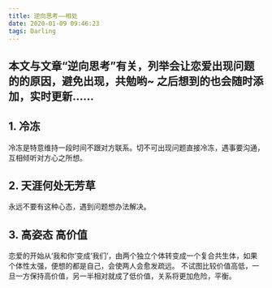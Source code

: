 ```yaml
---
title: 逆向思考——相处
date: 2020-01-09 09:46:23
tags: Darling
---
```

## 本文与文章“逆向思考”有关，列举会让恋爱出现问题的的原因，避免出现，共勉哟~ 之后想到的也会随时添加，实时更新……

<!-- more -->

## 1. 冷冻
冷冻是特意维持一段时间不跟对方联系。切不可出现问题直接冷冻，遇事要沟通，互相倾听对方心之所想。

## 2. 天涯何处无芳草
永远不要有这种心态，遇到问题想办法解决。

## 3. 高姿态 高价值
恋爱的开始从‘我和你’变成‘我们’，由两个独立个体转变成一个复合共生体，如果个体性太强，便想的都是自己，会使两人会愈发疏远。
不试图比较价值高低，一旦一方保持高价值，另一半相对就成了低价值，关系将更加危险，平衡。